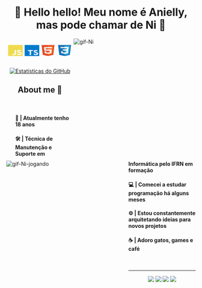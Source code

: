  <!--título-->
<h1 align=center>🤍 Hello hello! Meu nome é Anielly, mas pode chamar de Ni 🤍</h1>
  
  <!--meu GIF 1-->
<div>
  <img align="right" alt="gif-Ni" height="325" width="325" src="https://cdn.discordapp.com/attachments/1099524574300864553/1108857039830126794/me.gif">
</div>

<br>

  <!--icons das linguagens-->
<div align="center" style="display: inline_block">
  <img align="center" alt="Js-icon" height="30" width="40" src="https://raw.githubusercontent.com/devicons/devicon/master/icons/javascript/javascript-plain.svg">
  <img align="center" alt="Ts-icon" height="30" width="40" src="https://raw.githubusercontent.com/devicons/devicon/master/icons/typescript/typescript-plain.svg">
  <img align="center" alt="HTML5-icon" height="30" width="40" src="https://raw.githubusercontent.com/devicons/devicon/master/icons/html5/html5-original.svg">
  <img align="center" alt="CSS-icon" height="30" width="40" src="https://raw.githubusercontent.com/devicons/devicon/master/icons/css3/css3-original.svg">
</div>

<br>

  <!--Gh Stats-->
<p align="center">
  <a href="https://github.com/ylleina">
    <img src="https://github-readme-stats.vercel.app/api?username=ylleina&show_icons=true&theme=github_dark_dimmed" alt="Estatísticas do GitHub" />
  </a>
</p> 

<!--sobre mim-->
<h2 align="center">About me 🤍</h2>

<br>

<!--meu GIF 2-->
<div>
  <img align="left" alt="gif-Ni-jogando" height="325" width="325" src="https://cdn.discordapp.com/attachments/1099524574300864553/1109257343025303672/vg_me.gif"
</div>
  
  <div>
    <ol>
<h4> 🤍 | Atualmente tenho 18 anos</h4>
<h4> 🛠 | Técnica de Manutenção e Suporte em Informática pelo IFRN em formação</h4>
<h4> 💻 | Comecei a estudar programação há alguns meses</h4>
<h4> ⚙ | Estou constantemente arquitetando ideias para novos projetos</h4>
<h4> ☕ | Adoro gatos, games e café</h4>
  </ol>
  </div>
  
  <br>
  
-----

  <!--redes sociais-->
<div align="center">
  <a href="https://instagram.com/ylleina.epilef/" target="_blank"><img src="https://img.shields.io/badge/-Instagram-%23E4405F?style=for-the-badge&logo=instagram&logoColor=white" target="_blank"></a>
  <a href="mailto:aniellynf12@gmail.com"><img src="https://img.shields.io/badge/-Gmail-%23333?style=for-the-badge&logo=gmail&logoColor=white" target="_blank"></a>
  <a href="https://www.linkedin.com/in/aniellynfelipe" target="_blank"><img src="https://img.shields.io/badge/-LinkedIn-%230077B5?style=for-the-badge&logo=linkedin&logoColor=white" target="_blank"></a>
  <a href="https://www.twitter.com/https_niisz" target="_blank"><img src="https://img.shields.io/badge/Twitter-1DA1F2?style=for-the-badge&logo=twitter&logoColor=white" target="_blank"></a>
</div>
